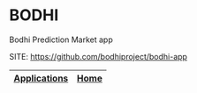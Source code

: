# BODHI
 
 Bodhi Prediction Market app
 
 SITE: https://github.com/bodhiproject/bodhi-app

 | [Applications](https://portable-linux-apps.github.io/apps.html) | [Home](https://portable-linux-apps.github.io)
 | --- | --- |
